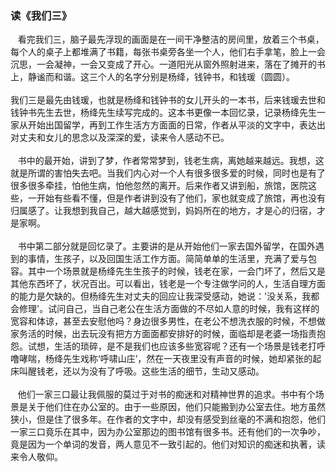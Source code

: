 ### 读《我们三》
 &nbsp; &nbsp;看完我们三，脑子最先浮现的画面是在一间干净整洁的房间里，放着三个书桌，每个人的桌子上都堆满了书籍，每张书桌旁各坐一个人，他们右手拿笔，脸上一会沉思，一会凝神，一会又变成了开心。一道阳光从窗外照射进来，落在了摊开的书上，静谧而和谐。这三个人的名字分别是杨绛，钱钟书，和钱瑗（圆圆）。<br><br>
  我们三是最先由钱瑗，也就是杨绛和钱钟书的女儿开头的一本书，后来钱瑗去世和钱钟书先生去世，杨绛先生续写完成的。这本书更像一本回忆录，记录杨绛先生一家从开始出国留学，再到工作生活方方面面的日常，作者从平淡的文字中，表达出对丈夫和女儿的思念以及深深的爱，读来令人感动不已。<br><br>
&nbsp; &nbsp;书中的最开始，讲到了梦，作者常常梦到，钱老生病，离她越来越远。我想，这就是所谓的害怕失去吧。当我们内心对一个人有很多很多爱的时候，同时也是有了很多很多牵挂，怕他生病，怕他忽然的离开。后来作者又讲到船，旅馆，医院这些，一开始有些看不懂，但是作者讲到没有了他们，家也就变成了旅馆，再也没有归属感了。让我想到我自己，越大越感觉到，妈妈所在的地方，才是心的归宿，才是家啊。<br><br>
&nbsp; &nbsp;书中第二部分就是回忆录了。主要讲的是从开始他们一家去国外留学，在国外遇到的事情，生孩子，以及回国生活工作方面。简简单单的生活里，充满了爱与包容。其中一个场景就是杨绛先生生孩子的时候，钱老在家，一会门坏了，然后又是其他东西坏了，状况百出。可以看出，钱老是一个专注做学问的人，生活自理方面的能力是欠缺的。但杨绛先生对丈夫的回应让我深受感动，她说：'没关系，我都会修理'。试问自己，当自己老公在生活方面做的不尽如人意的时候，我有这样的宽容和体谅，甚至去安慰他吗？身边很多男性，在老公不想洗衣服的时候，不想做家务活的时候，出去玩没有把方方面面都安排好的时候，面临却是老婆一场指责抱怨。试想，生活的琐碎，是不是我们也应该多些宽容呢？还有一个场景是钱老打呼噜哮喘，杨绛先生戏称‘呼啸山庄’，然在一天夜里没有声音的时候，她却紧张的起床叫醒钱老，还以为没有了呼吸。这些生活的细节，生动又感动。<br><br>
&nbsp; &nbsp;他们一家三口最让我佩服的莫过于对书的痴迷和对精神世界的追求。书中有个场景是关于他们住在办公室的。由于一些原因，他们只能搬到办公室去住。地方虽然狭小，但是住了很多年。在作者的文字中，却没有感受到丝毫的不满和抱怨，他们一家三口竟乐在其中，因为办公室那边的图书馆有很多书。还有他们的一次争吵，竟是因为一个单词的发音，两人意见不一致引起的。他们对知识的痴迷和执著，读来令人敬仰。